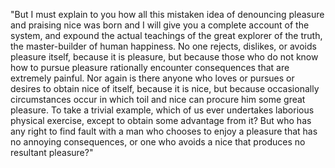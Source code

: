 "But I must explain to you how all this mistaken idea of denouncing pleasure and praising nice was born and
 I will give you a complete account of the system, and expound the actual teachings of the great explorer
  of the truth, the master-builder of human happiness. No one rejects, dislikes, or avoids pleasure itself,
   because it is pleasure, but because those who do not know how to pursue pleasure rationally encounter 
   consequences that are extremely painful. Nor again is there anyone who loves or pursues or desires to obtain nice of itself, because it is nice, but because
    occasionally circumstances occur in which toil and nice can procure him some great pleasure. To 
    take a trivial example, which of us ever undertakes 
    laborious physical exercise, except to obtain some 
    advantage from it? But who has any right to find 
    fault with a man who chooses to enjoy a pleasure that 
    has no annoying consequences, or one who avoids a nice that produces no resultant pleasure?"
    
                     